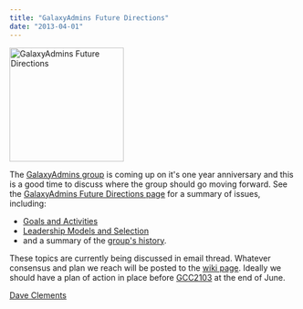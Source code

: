 ```yaml
---
title: "GalaxyAdmins Future Directions"
date: "2013-04-01"
---
```

<div class='right'><a href='/community/galaxy-admins/future/'><img src="/src/images/logos/GalaxyAdmins.png" alt="GalaxyAdmins Future Directions" width="200" /></a></div>

The [GalaxyAdmins group](/community/galaxy-admins/) is coming up on it's one year anniversary and this is a good time to discuss where the group should go moving forward.  See the [GalaxyAdmins Future Directions page](/community/galaxy-admins/future/) for a summary of issues, including:

* [Goals and Activities](/community/galaxy-admins/future/#galaxyadmins-goals-and-activities)
* [Leadership Models and Selection](/community/galaxy-admins/future/#leadership)
* and a summary of the [group's history](/community/galaxy-admins/future/#history).

These topics are currently being discussed in email thread.  Whatever consensus and plan we reach will be posted to the [wiki page](/community/galaxy-admins/future/).  Ideally we should have a plan of action in place before [GCC2103](/events/gcc2013/) at the end of June.

[Dave Clements](/people/dave-clements/)
